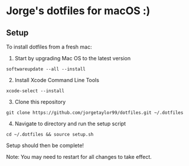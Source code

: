 # Jorge's dotfiles for macOS :)

## Setup

To install dotfiles from a fresh mac:

1. Start by upgrading Mac OS to the latest version

```softwareupdate --all --install```

2. Install Xcode Command Line Tools

```xcode-select --install```

3. Clone this repository

```git clone https://github.com/jorgetaylor99/dotfiles.git ~/.dotfiles```

4. Navigate to directory and run the setup script

```cd ~/.dotfiles && source setup.sh```

Setup should then be complete!

Note: You may need to restart for all changes to take effect.
